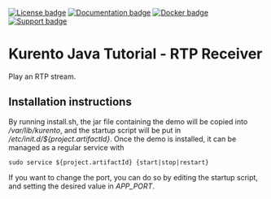 [![License badge](https://img.shields.io/badge/license-Apache2-orange.svg)](http://www.apache.org/licenses/LICENSE-2.0)
[![Documentation badge](https://readthedocs.org/projects/fiware-orion/badge/?version=latest)](http://doc-kurento.readthedocs.org/en/latest/)
[![Docker badge](https://img.shields.io/docker/pulls/fiware/orion.svg)](https://hub.docker.com/r/fiware/stream-oriented-kurento/)
[![Support badge]( https://img.shields.io/badge/support-sof-yellowgreen.svg)](http://stackoverflow.com/questions/tagged/kurento)

Kurento Java Tutorial - RTP Receiver
====================================

Play an RTP stream.

Installation instructions
-------------------------

By running install.sh, the jar file containing the demo will be copied into
_/var/lib/kurento_, and the startup script will be put in _/etc/init.d/${project.artifactId}_. Once the demo is installed, it can be managed as a regular service with

```
sudo service ${project.artifactId} {start|stop|restart}
```

If you want to change the port, you can do so by editing the startup script, and setting the desired value in _APP\_PORT_.
